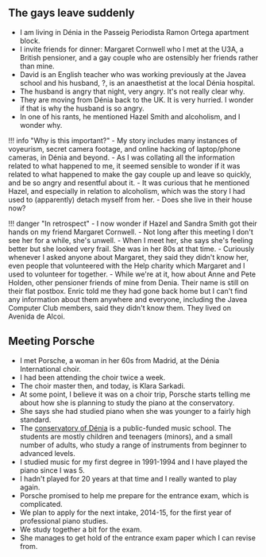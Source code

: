 ## The gays leave suddenly

- I am living in Dénia in the Passeig Periodista Ramon Ortega apartment block.
- I invite friends for dinner: Margaret Cornwell who I met at the U3A, a British pensioner, and a gay couple who are ostensibly her friends rather than mine.
- David is an English teacher who was working previously at the Javea school and his husband, ?, is an anaesthetist at the local Dénia hospital.
- The husband is angry that night, very angry. It's not really clear why.
- They are moving from Dénia back to the UK. It is very hurried. I wonder if that is why the husband is so angry.
- In one of his rants, he mentioned Hazel Smith and alcoholism, and I wonder why.

!!! info "Why is this important?"
    - My story includes many instances of voyeurism, secret camera footage, and online hacking of laptop/phone cameras, in Dénia and beyond.
    - As I was collating all the information related to what happened to me, it seemed sensible to wonder if it was related to what happened to make the gay couple up and leave so quickly, and be so angry and resentful about it.
    - It was curious that he mentioned Hazel, and especially in relation to alcoholism, which was the story I had used to (apparently) detach myself from her.
    - Does she live in their house now?

!!! danger "In retrospect"
    - I now wonder if Hazel and Sandra Smith got their hands on my friend Margaret Cornwell.
    - Not long after this meeting I don't see her for a while, she's unwell.
    - When I meet her, she says she's feeling better but she looked very frail. She was in her 80s at that time.
    - Curiously whenever I asked anyone about Margaret, they said they didn't know her, even people that volunteered with the Help charity which Margaret and I used to volunteer for together.
    - While we're at it, how about Anne and Pete Holden, other pensioner friends of mine from Denia. Their name is still on their flat postbox. Enric told me they had gone back home but I can't find any information about them anywhere and everyone, including the Javea Computer Club members, said they didn't know them. They lived on Avenida de Alcoi.

## Meeting Porsche

- I met Porsche, a woman in her 60s from Madrid, at the Dénia International choir.
- I had been attending the choir twice a week.
- The choir master then, and today, is Klara Sarkadi.
- At some point, I believe it was on a choir trip, Porsche starts telling me about how she is planning to study the piano at the conservatory.
- She says she had studied piano when she was younger to a fairly high standard.
- The [conservatory of Dénia](https://portal.edu.gva.es/conservatoridenia/) is a public-funded music school. The students are mostly children and teenagers (minors), and a small number of adults, who study a range of instruments from beginner to advanced levels.
- I studied music for my first degree in 1991-1994 and I have played the piano since I was 5.
- I hadn't played for 20 years at that time and I really wanted to play again. 
- Porsche promised to help me prepare for the entrance exam, which is complicated.
- We plan to apply for the next intake, 2014-15, for the first year of professional piano studies.
- We study together a bit for the exam. 
- She manages to get hold of the entrance exam paper which I can revise from.

